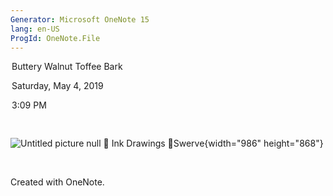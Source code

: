 ```yaml
---
Generator: Microsoft OneNote 15
lang: en-US
ProgId: OneNote.File
---
```


<div style="direction:ltr;border-width:100%">

<div style="direction:ltr;margin-top:0in;margin-left:0in;width:10.2715in">

<div style="direction:ltr;margin-top:0in;margin-left:.0215in;width:3.6055in">

Buttery
Walnut Toffee Bark

</div>

<div style="direction:ltr;margin-top:.0388in;margin-left:.0215in;width:2.2097in">

Saturday,
May 4, 2019

3:09 PM

</div>

<div style="direction:ltr;margin-top:.459in;margin-left:0in;width:10.2715in">

![Untitled picture null

Ink Drawings
Swerve
](assets/Buttery%20Walnut%20Toffee%20Bark_001.png){width="986" height="868"}

</div>

</div>

</div>

<div>

 

Created with OneNote.

</div>
